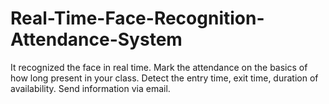 # Real-Time-Face-Recognition-Attendance-System

It recognized the face in real time.
Mark the attendance on the basics of how long present in your class.
Detect the entry time, exit time, duration of availability.
Send information via email.
